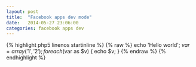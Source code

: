 ```yaml
---
layout: post
title:  "Facebook apps dev mode"
date:   2014-05-27 23:06:00
categories: facebook apps dev
---
```


{% highlight php5 linenos startinline %}
{% raw %}
    echo 'Hello world';
    $var = array('1', '2');
    foreach ($var as $v) {
        echo $v;
    }
{% endraw %}
{% endhighlight %}

